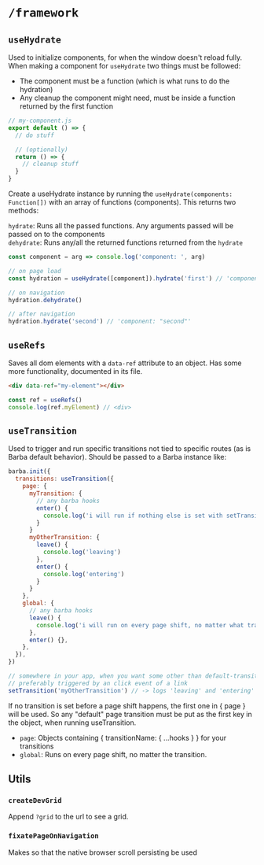 # `/framework`

## `useHydrate`

Used to initialize components, for when the window doesn't reload fully. When making a component for `useHydrate` two things must be followed:

- The component must be a function (which is what runs to do the hydration)
- Any cleanup the component might need, must be inside a function returned by the first function

```js
// my-component.js
export default () => {
  // do stuff

  // (optionally)
  return () => {
    // cleanup stuff
  }
}
```

Create a useHydrate instance by running the `useHydrate(components: Function[])` with an array of functions (components). This returns two methods:

`hydrate`: Runs all the passed functions. Any arguments passed will be passed on to the components  
`dehydrate`: Runs any/all the returned functions returned from the `hydrate`

```js
const component = arg => console.log('component: ', arg)

// on page load
const hydration = useHydrate([component]).hydrate('first') // 'component: "first"'

// on navigation
hydration.dehydrate()

// after navigation
hydration.hydrate('second') // 'component: "second"'
```

## `useRefs`

Saves all dom elements with a `data-ref` attribute to an object. Has some more functionality, documented in its file.

```html
<div data-ref="my-element"></div>
```

```javascript
const ref = useRefs()
console.log(ref.myElement) // <div>
```

## `useTransition`

Used to trigger and run specific transitions not tied to specific routes (as is Barba default behavior). Should be passed to a Barba instance like:

```javascript
barba.init({
  transitions: useTransition({
    page: {
      myTransition: {
        // any barba hooks
        enter() {
          console.log('i will run if nothing else is set with setTransition')
        }
      }
      myOtherTransition: {
        leave() {
          console.log('leaving')
        },
        enter() {
          console.log('entering')
        }
      }
    },
    global: {
      // any barba hooks
      leave() {
        console.log('i will run on every page shift, no matter what transition is active')
      },
      enter() {},
    },
  }),
})

// somewhere in your app, when you want some other than default-transition to run
// preferably triggered by an click event of a link
setTransition('myOtherTransition') // -> logs 'leaving' and 'entering' next time a navigation happens
```

If no transition is set before a page shift happens, the first one in { page } will be used. So any "default" page transition must be put as the first key in the object, when running useTransition.

- `page`: Objects containing { transitionName: { ...hooks } } for your transitions
- `global`: Runs on every page shift, no matter the transition.

## Utils

### `createDevGrid`

Append `?grid` to the url to see a grid.

### `fixatePageOnNavigation`

Makes so that the native browser scroll persisting be used